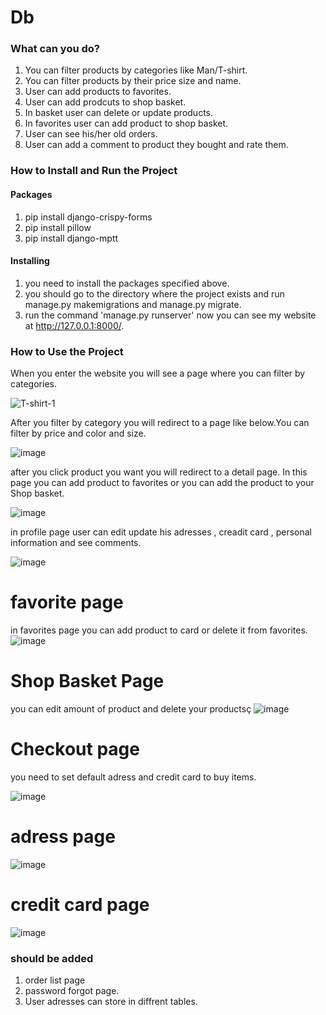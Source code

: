 # Db


### What can you do?

1. You can filter products by categories like Man/T-shirt.
2. You can filter products by their price size and name.
3. User can add products to favorites. 
4. User can add prodcuts to shop basket. 
5. In basket user can delete or update products.
6. In favorites user can add product to shop basket.
7. User can see his/her old orders.  
8. User can add a comment to product they bought and rate them.

### How to Install and Run the Project
#### Packages
1. pip install django-crispy-forms
2. pip install pillow
3. pip install django-mptt


#### Installing 
1. you need to install the packages specified above. 
2. you should go to the directory where the project exists and run manage.py makemigrations and manage.py migrate.
3. run the command 'manage.py runserver' now you can see my website at http://127.0.0.1:8000/.


### How to Use the Project
When you enter the website you will see a page where you can filter by categories.


![T-shirt-1](https://user-images.githubusercontent.com/73540960/212908707-1ba20056-114b-4e97-9f33-b44f2c25ee0e.jpg)


After you filter by category you will redirect to a page like below.You can filter by price and color and size.

![image](https://user-images.githubusercontent.com/73540960/213199594-a1584b9c-8c9f-4c90-91a1-fe79ce420284.png)

after you click product you want you will redirect to a detail page. In this page you can add product to favorites or you can add the product to your Shop basket.

![image](https://user-images.githubusercontent.com/73540960/213201386-8903c4ac-c7ac-4843-b6e9-c010e7945ac6.png)

in profile page user can edit update his adresses , creadit card , personal information and see comments. 

![image](https://user-images.githubusercontent.com/73540960/213202810-8af8216e-02ef-48a1-ade4-18388e046ae8.png)

# favorite page
in favorites page you can add product to card or delete it from favorites.
![image](https://user-images.githubusercontent.com/73540960/213203778-28b6457f-3d4f-4adf-80c9-e4f924fa9cb6.png)

# Shop Basket Page
you can edit amount of product and delete your productsç
![image](https://user-images.githubusercontent.com/73540960/213210187-3a983e38-fb08-4539-b4e8-175da3856f23.png)

# Checkout page

you need to set default adress and credit card to buy items.

![image](https://user-images.githubusercontent.com/73540960/213210932-3f0aa695-ec51-4f76-9787-b3acd4ea27d5.png)

# adress page
![image](https://user-images.githubusercontent.com/73540960/213211129-a542b5b1-5a7a-4f28-90c4-8cc8abaf7ecf.png)


# credit card page
![image](https://user-images.githubusercontent.com/73540960/213211223-efc9e534-f269-488f-86ed-e1a2887342dc.png)







### should be added 
1. order list page 
2. password forgot page.
3. User adresses can store in diffrent tables.





